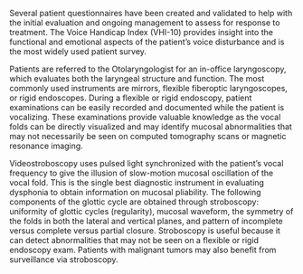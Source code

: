 Several patient questionnaires have been created and validated to help with the initial evaluation and ongoing management to assess for response to treatment. The Voice Handicap Index (VHI-10) provides insight into the functional and emotional aspects of the patient’s voice disturbance and is the most widely used patient survey.

Patients are referred to the Otolaryngologist for an in-office laryngoscopy, which evaluates both the laryngeal structure and function. The most commonly used instruments are mirrors, flexible fiberoptic laryngoscopes, or rigid endoscopes. During a flexible or rigid endoscopy, patient examinations can be easily recorded and documented while the patient is vocalizing. These examinations provide valuable knowledge as the vocal folds can be directly visualized and may identify mucosal abnormalities that may not necessarily be seen on computed tomography scans or magnetic resonance imaging.

Videostroboscopy uses pulsed light synchronized with the patient’s vocal frequency to give the illusion of slow-motion mucosal oscillation of the vocal fold. This is the single best diagnostic instrument in evaluating dysphonia to obtain information on mucosal pliability. The following components of the glottic cycle are obtained through stroboscopy: uniformity of glottic cycles (regularity), mucosal waveform, the symmetry of the folds in both the lateral and vertical planes, and pattern of incomplete versus complete versus partial closure. Stroboscopy is useful because it can detect abnormalities that may not be seen on a flexible or rigid endoscopy exam. Patients with malignant tumors may also benefit from surveillance via stroboscopy.